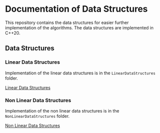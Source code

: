# Documentation of Data Structures

This repository contains the data structures for easier further implementation of the algorithms. The data structures are implemented in C++20.

## Data Structures

### Linear Data Structures

Implementation of the linear data structures is in the `LinearDataStructures` folder.

[Linear Data Structures](LinearDataStructures/LinearDataStructures.md)

### Non Linear Data Structures

Implementation of the non linear data structures is in the `NonLinearDataStructures` folder.

[Non Linear Data Structures](NonLinearDataStructures/NonLinearDataStructures.md)
